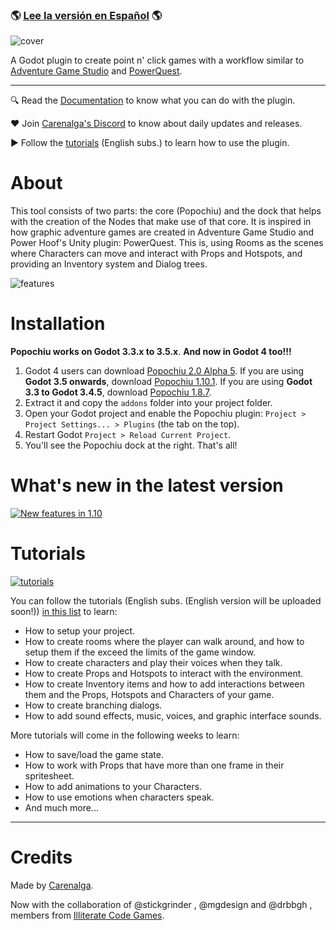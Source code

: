 ### 🌎 [Lee la versión en Español](./LEEME.md) 🌎

![cover](https://github.com/mapedorr/popochiu/wiki/images/popochiu_hero-en.png "Popochiu")

A Godot plugin to create point n' click games with a workflow similar to [Adventure Game Studio](https://www.adventuregamestudio.co.uk/) and [PowerQuest](https://powerhoof.itch.io/powerquest).

---

🔍 Read the [Documentation](https://github.com/mapedorr/popochiu/wiki) to know what you can do with the plugin.

❤️ Join [Carenalga's Discord](https://discord.gg/Frv8C9Ters) to know about daily updates and releases.

▶️ Follow the [tutorials](https://www.youtube.com/playlist?list=PLH0IOYEunrBDz6h4G3vujEmQUZs8vLjz8) (English subs.) to learn how to use the plugin.



# About

This tool consists of two parts: the core (Popochiu) and the dock that helps with the creation of the Nodes that make use of that core. It is inspired in how graphic adventure games are created in Adventure Game Studio and Power Hoof's Unity plugin: PowerQuest. This is, using Rooms as the scenes where Characters can move and interact with Props and Hotspots, and providing an Inventory system and Dialog trees.

![features](https://github.com/mapedorr/popochiu/wiki/images/popochiu_list_of_features-en.png "Features")



# Installation

**Popochiu works on Godot 3.3.x to 3.5.x**. **And now in Godot 4 too!!!**

1. Godot 4 users can download [Popochiu 2.0 Alpha 5](https://github.com/mapedorr/popochiu/releases/download/v2.0-alpha5/popochiu-v2.0-alpha5.zip). If you are using **Godot 3.5 onwards**, download [Popochiu 1.10.1](https://github.com/mapedorr/popochiu/releases/download/v1.10.1/popochiu-v1.10.1.zip). If you are using **Godot 3.3 to Godot 3.4.5**, download [Popochiu 1.8.7](https://github.com/mapedorr/popochiu/releases/download/v1.8.7/popochiu-v1.8.7.zip).
2. Extract it and copy the `addons` folder into your project folder.
3. Open your Godot project and enable the Popochiu plugin: `Project > Project Settings... > Plugins` (the tab on the top).
4. Restart Godot `Project > Reload Current Project`.
5. You'll see the Popochiu dock at the right. That's all!



# What's new in the latest version

[![New features in 1.10](https://github.com/mapedorr/popochiu/wiki/images/popochiu-v1.10_button-en.png)](https://youtu.be/4pmjqYwXWHU "New features in v1.10.0")



# Tutorials

[![tutorials](https://github.com/mapedorr/popochiu/wiki/images/popochiu_tutorials_button-en.png "Go to the tutorials")](https://www.youtube.com/playlist?list=PLH0IOYEunrBDz6h4G3vujEmQUZs8vLjz8)

You can follow the tutorials (English subs. (English version will be uploaded soon!)) [in this list](https://www.youtube.com/playlist?list=PLH0IOYEunrBDz6h4G3vujEmQUZs8vLjz8) to learn:

- How to setup your project.
- How to create rooms where the player can walk around, and how to setup them if the exceed the limits of the game window.
- How to create characters and play their voices when they talk.
- How to create Props and Hotspots to interact with the environment.
- How to create Inventory items and how to add interactions between them and the Props, Hotspots and Characters of your game.
- How to create branching dialogs.
- How to add sound effects, music, voices, and graphic interface sounds.

More tutorials will come in the following weeks to learn:

- How to save/load the game state.
- How to work with Props that have more than one frame in their spritesheet.
- How to add animations to your Characters.
- How to use emotions when characters speak.
- And much more...

---

# Credits

Made by [Carenalga](https://mapedorr.itch.io).

Now with the collaboration of @stickgrinder , @mgdesign and @drbbgh , members from [Illiterate Code Games](https://illiteratecodegames.itch.io).
